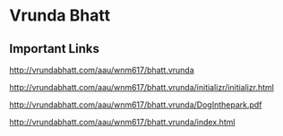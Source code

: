 # Vrunda Bhatt

## Important Links

http://vrundabhatt.com/aau/wnm617/bhatt.vrunda

http://vrundabhatt.com/aau/wnm617/bhatt.vrunda/initializr/initializr.html

http://vrundabhatt.com/aau/wnm617/bhatt.vrunda/DogInthepark.pdf

http://vrundabhatt.com/aau/wnm617/bhatt.vrunda/index.html
